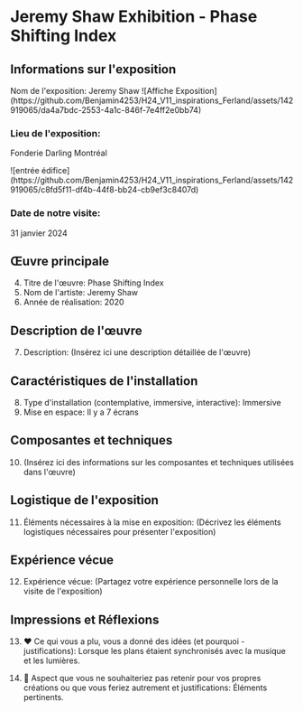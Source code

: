 # Jeremy Shaw Exhibition - Phase Shifting Index

## Informations sur l'exposition

<p> Nom de l'exposition: Jeremy Shaw 
![Affiche Exposition](https://github.com/Benjamin4253/H24_V11_inspirations_Ferland/assets/142919065/da4a7bdc-2553-4a1c-846f-7e4ff2e0bb74)
</p>

<h3>Lieu de l'exposition:</h3>
<p>Fonderie Darling Montréal</p>
![entrée édifice](https://github.com/Benjamin4253/H24_V11_inspirations_Ferland/assets/142919065/c8fd5f11-df4b-44f8-bb24-cb9ef3c8407d)

<h3>Date de notre visite:</h3>
<p>31 janvier 2024</p>

## Œuvre principale

4. Titre de l'œuvre: Phase Shifting Index
5. Nom de l'artiste: Jeremy Shaw
6. Année de réalisation: 2020

## Description de l'œuvre

7. Description: (Insérez ici une description détaillée de l'œuvre)

## Caractéristiques de l'installation

8. Type d'installation (contemplative, immersive, interactive): Immersive
9. Mise en espace: Il y a 7 écrans

## Composantes et techniques

10. (Insérez ici des informations sur les composantes et techniques utilisées dans l'œuvre)

## Logistique de l'exposition

11. Éléments nécessaires à la mise en exposition: (Décrivez les éléments logistiques nécessaires pour présenter l'exposition)

## Expérience vécue

12. Expérience vécue: (Partagez votre expérience personnelle lors de la visite de l'exposition)

## Impressions et Réflexions

13. ❤️ Ce qui vous a plu, vous a donné des idées (et pourquoi - justifications): Lorsque les plans étaient synchronisés avec la musique et les lumières.

14. 🤔 Aspect que vous ne souhaiteriez pas retenir pour vos propres créations ou que vous feriez autrement et justifications: Éléments pertinents.
